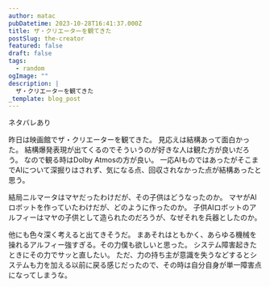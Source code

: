 ```yaml
---
author: matac
pubDatetime: 2023-10-28T16:41:37.000Z
title: ザ・クリエーターを観てきた
postSlug: the-creator
featured: false
draft: false
tags:
  - random
ogImage: ""
description: |
  ザ・クリエーターを観てきた
_template: blog_post
---
```


ネタバレあり

昨日は映画館でザ・クリエーターを観てきた。
見応えは結構あって面白かった。
結構爆発表現が出てくるのでそういうのが好きな人は観た方が良いだろう。
なので観る時はDolby Atmosの方が良い。
一応AIものではあったがそこまでAIについて深掘りはされず、気になる点、回収されなかった点が結構あったと思う。

結局ニルマータはマヤだったわけだが、その子供はどうなったのか。
マヤがAIロボットを作っていたわけだが、どのように作ったのか。
子供AIロボットのアルフィーはマヤの子供として造られたのだろうが、なぜそれを兵器としたのか。

他にも色々深く考えると出てきそうだ。
まあそれはともかく、あらゆる機械を操れるアルフィー強すぎる。その力僕も欲しいと思った。
システム障害起きたときにその力でサッと直したい。
ただ、力の持ち主が意識を失うなどするとシステムも力を加える以前に戻る感じだったので、その時は自分自身が単一障害点になってしまうな。
